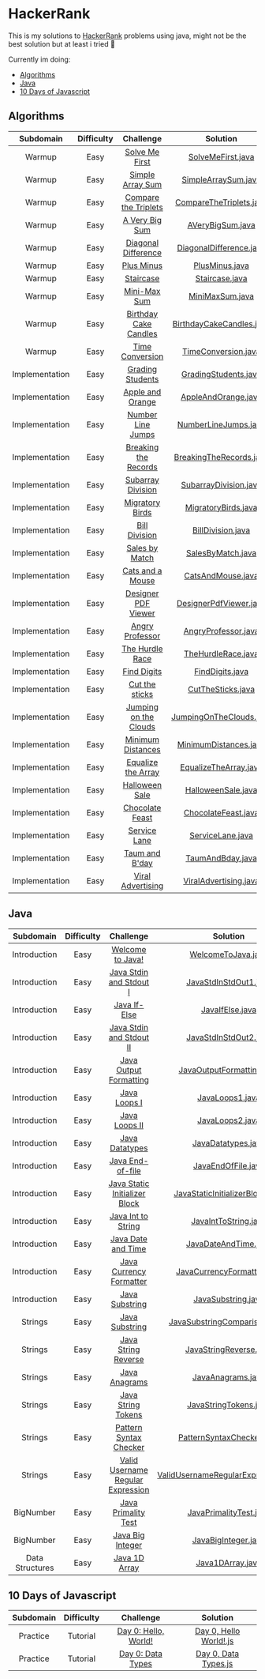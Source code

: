 # HackerRank
This is my solutions to [HackerRank](https://www.hackerrank.com) problems using java, might not be the best solution but at least i tried :ghost:

Currently im doing:
* [Algorithms](#algorithms)
* [Java](#java)
* [10 Days of Javascript](https://github.com/yasirrhaq/HackerRank/tree/main/10%20Days%20of%20Javascript)

## Algorithms
| Subdomain | Difficulty | Challenge | Solution |
|:---------:|:----------:|:---------:|:--------:|
|Warmup|Easy|[Solve Me First](https://www.hackerrank.com/challenges/solve-me-first/problem)|[SolveMeFirst.java](algorithms/SolveMeFirst.java)|
|Warmup|Easy|[Simple Array Sum](https://www.hackerrank.com/challenges/simple-array-sum/problem)|[SimpleArraySum.java](algorithms/SimpleArraySum.java)|
|Warmup|Easy|[Compare the Triplets](https://www.hackerrank.com/challenges/compare-the-triplets/problem)|[CompareTheTriplets.java](algorithms/CompareTheTriplets.java)|
|Warmup|Easy|[A Very Big Sum](https://www.hackerrank.com/challenges/a-very-big-sum/problem)|[AVeryBigSum.java](algorithms/AVeryBigSum.java)|
|Warmup|Easy|[Diagonal Difference](https://www.hackerrank.com/challenges/diagonal-difference/problem)|[DiagonalDifference.java](algorithms/DiagonalDifference.java)|
|Warmup|Easy|[Plus Minus](https://www.hackerrank.com/challenges/plus-minus/problem)|[PlusMinus.java](algorithms/PlusMinus.java)|
|Warmup|Easy|[Staircase](https://www.hackerrank.com/challenges/staircase/problem)|[Staircase.java](algorithms/Staircase.java)|
|Warmup|Easy|[Mini-Max Sum](https://www.hackerrank.com/challenges/mini-max-sum/problem)|[MiniMaxSum.java](algorithms/MiniMaxSum.java)|
|Warmup|Easy|[Birthday Cake Candles](https://www.hackerrank.com/challenges/birthday-cake-candles/problem)|[BirthdayCakeCandles.java](algorithms/BirthdayCakeCandles.java)|
|Warmup|Easy|[Time Conversion](https://www.hackerrank.com/challenges/time-conversion/problem)|[TimeConversion.java](algorithms/TimeConversion.java)|
|Implementation|Easy|[Grading Students](https://www.hackerrank.com/challenges/grading/problem)|[GradingStudents.java](algorithms/GradingStudents.java)|
|Implementation|Easy|[Apple and Orange](https://www.hackerrank.com/challenges/apple-and-orange/problem)|[AppleAndOrange.java](algorithms/AppleAndOrange.java)|
|Implementation|Easy|[Number Line Jumps](https://www.hackerrank.com/challenges/kangaroo/problem)|[NumberLineJumps.java](algorithms/NumberLineJumps.java)|
|Implementation|Easy|[Breaking the Records](https://www.hackerrank.com/challenges/breaking-best-and-worst-records/problem)|[BreakingTheRecords.java](algorithms/BreakingTheRecords.java)|
|Implementation|Easy|[Subarray Division](https://www.hackerrank.com/challenges/the-birthday-bar/problem)|[SubarrayDivision.java](algorithms/SubArrayDivision.java)|
|Implementation|Easy|[Migratory Birds](https://www.hackerrank.com/challenges/migratory-birds/problem)|[MigratoryBirds.java](algorithms/MigratoryBirds.java)|
|Implementation|Easy|[Bill Division](https://www.hackerrank.com/challenges/bon-appetit/problem)|[BillDivision.java](algorithms/BillDivision.java)|
|Implementation|Easy|[Sales by Match](https://www.hackerrank.com/challenges/sock-merchant/problem)|[SalesByMatch.java](algorithms/SalesByMatch.java)|
|Implementation|Easy|[Cats and a Mouse](https://www.hackerrank.com/challenges/cats-and-a-mouse/problem)|[CatsAndMouse.java](algorithms/CatsAndMouse.java)|
|Implementation|Easy|[Designer PDF Viewer](https://www.hackerrank.com/challenges/designer-pdf-viewer/problem)|[DesignerPdfViewer.java](algorithms/DesignerPdfViewer.java)|
|Implementation|Easy|[Angry Professor](https://www.hackerrank.com/challenges/angry-professor/problem)|[AngryProfessor.java](algorithms/AngryProfessor.java)|
|Implementation|Easy|[The Hurdle Race](https://www.hackerrank.com/challenges/the-hurdle-race/problem)|[TheHurdleRace.java](algorithms/TheHurdleRace.java)|
|Implementation|Easy|[Find Digits](https://www.hackerrank.com/challenges/find-digits/problem)|[FindDigits.java](algorithms/FindDigits.java)|
|Implementation|Easy|[Cut the sticks](https://www.hackerrank.com/challenges/cut-the-sticks/problem)|[CutTheSticks.java](algorithms/CutTheSticks.java)|
|Implementation|Easy|[Jumping on the Clouds](https://www.hackerrank.com/challenges/jumping-on-the-clouds/problem)|[JumpingOnTheClouds.java](algorithms/JumpingOnTheClouds.java)|
|Implementation|Easy|[Minimum Distances](https://www.hackerrank.com/challenges/minimum-distances/problem)|[MinimumDistances.java](algorithms/MinimumDistances.java)|
|Implementation|Easy|[Equalize the Array](https://www.hackerrank.com/challenges/equality-in-a-array/problem)|[EqualizeTheArray.java](algorithms/EqualizeTheArray.java)|
|Implementation|Easy|[Halloween Sale](https://www.hackerrank.com/challenges/halloween-sale/problem)|[HalloweenSale.java](algorithms/HallowenSale.java)|
|Implementation|Easy|[Chocolate Feast](https://www.hackerrank.com/challenges/chocolate-feast/problem)|[ChocolateFeast.java](algorithms/ChocolateFeast.java)|
|Implementation|Easy|[Service Lane](https://www.hackerrank.com/challenges/service-lane/problem)|[ServiceLane.java](algorithms/ServiceLane.java)|
|Implementation|Easy|[Taum and B'day](https://www.hackerrank.com/challenges/taum-and-bday/problem)|[TaumAndBday.java](algorithms/TaumAndBday.java)|
|Implementation|Easy|[Viral Advertising](https://www.hackerrank.com/challenges/strange-advertising/problem)|[ViralAdvertising.java](algorithms/ViralAdvertising.java)|



## Java
| Subdomain | Difficulty | Challenge | Solution |
|:---------:|:----------:|:---------:|:--------:|
|Introduction|Easy|[Welcome to Java!](https://www.hackerrank.com/challenges/welcome-to-java/problem)|[WelcomeToJava.java](java/WelcomeToJava.java)|
|Introduction|Easy|[Java Stdin and Stdout I](https://www.hackerrank.com/challenges/java-stdin-and-stdout-1/problem)|[JavaStdInStdOut1.java](java/JavaStdInStdOut1.java)|
|Introduction|Easy|[Java If-Else](https://www.hackerrank.com/challenges/java-if-else/problem)|[JavaIfElse.java](java/JavaIfElse.java)|
|Introduction|Easy|[Java Stdin and Stdout II](https://www.hackerrank.com/challenges/java-stdin-stdout)|[JavaStdInStdOut2.java](java/JavaStdInStdOut2.java)|
|Introduction|Easy|[Java Output Formatting](https://www.hackerrank.com/challenges/java-output-formatting/problem)|[JavaOutputFormatting.java](java/JavaOutputFormatting.java)|
|Introduction|Easy|[Java Loops I](https://www.hackerrank.com/challenges/java-loops-i/problem)|[JavaLoops1.java](java/JavaLoops1.java)|
|Introduction|Easy|[Java Loops II](https://www.hackerrank.com/challenges/java-loops/problem)|[JavaLoops2.java](java/JavaLoops2.java)|
|Introduction|Easy|[Java Datatypes](https://www.hackerrank.com/challenges/java-datatypes/problem)|[JavaDatatypes.java](java/JavaDatatypes.java)|
|Introduction|Easy|[Java End-of-file](https://www.hackerrank.com/challenges/java-end-of-file/problem)|[JavaEndOfFile.java](java/JavaEndOfFile.java)|
|Introduction|Easy|[Java Static Initializer Block](https://www.hackerrank.com/challenges/java-static-initializer-block/problem)|[JavaStaticInitializerBlock.java](java/JavaStaticInitializerBlock.java)|
|Introduction|Easy|[Java Int to String](https://www.hackerrank.com/challenges/java-int-to-string/problem)|[JavaIntToString.java](java/JavaIntToString.java)|
|Introduction|Easy|[Java Date and Time](https://www.hackerrank.com/challenges/java-date-and-time/problem)|[JavaDateAndTime.java](java/JavaDateAndTime.java)|
|Introduction|Easy|[Java Currency Formatter](https://www.hackerrank.com/challenges/java-currency-formatter/problem)|[JavaCurrencyFormatter.java](java/JavaCurrencyFormatter.java)|
|Introduction|Easy|[Java Substring](https://www.hackerrank.com/challenges/java-substring/problem)|[JavaSubstring.java](java/JavaSubstring.java)|
|Strings|Easy|[Java Substring](https://www.hackerrank.com/challenges/java-string-compare/problem)|[JavaSubstringComparisons.java](java/JavaSubstringComparisons.java)|
|Strings|Easy|[Java String Reverse](https://www.hackerrank.com/challenges/java-string-reverse/problem)|[JavaStringReverse.java](java/JavaStringReverse.java)|
|Strings|Easy|[Java Anagrams](https://www.hackerrank.com/challenges/java-anagrams/problem)|[JavaAnagrams.java](java/JavaAnagrams.java)|
|Strings|Easy|[Java String Tokens](https://www.hackerrank.com/challenges/java-string-tokens/problem)|[JavaStringTokens.java](java/JavaStringTokens.java)|
|Strings|Easy|[Pattern Syntax Checker](https://www.hackerrank.com/challenges/pattern-syntax-checker/problem)|[PatternSyntaxChecker.java](java/PatternSyntaxChecker.java)|
|Strings|Easy|[Valid Username Regular Expression](https://www.hackerrank.com/challenges/valid-username-checker/problem)|[ValidUsernameRegularExpression.java](java/ValidUsernameRegularExpression.java)|
|BigNumber|Easy|[Java Primality Test](https://www.hackerrank.com/challenges/java-primality-test/problem)|[JavaPrimalityTest.java](java/JavaPrimalityTest.java)|
|BigNumber|Easy|[Java Big Integer](https://www.hackerrank.com/challenges/java-biginteger/problem)|[JavaBigInteger.java](java/JavaBigInteger.java)|
|Data Structures|Easy|[Java 1D Array](https://www.hackerrank.com/challenges/java-1d-array-introduction/problem)|[Java1DArray.java](java/Java1DArray.java)|

## 10 Days of Javascript
| Subdomain | Difficulty | Challenge | Solution |
|:---------:|:----------:|:---------:|:--------:|
|Practice|Tutorial|[Day 0: Hello, World!](https://www.hackerrank.com/challenges/js10-hello-world/problem)|[Day 0, Hello World!.js](https://github.com/yasirrhaq/HackerRank/blob/main/10%20Days%20of%20Javascript/Day%200%20Hello%2C%20World!.js)|
|Practice|Tutorial|[Day 0: Data Types](https://www.hackerrank.com/challenges/js10-data-types/problem)|[Day 0, Data Types.js](https://github.com/yasirrhaq/HackerRank/blob/main/10%20Days%20of%20Javascript/Day%200%20Data%20Types.js)|
